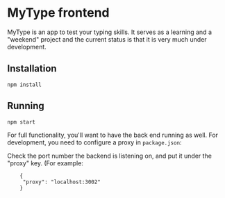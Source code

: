 # MyType frontend
MyType is an app to test your typing skills.
It serves as a learning and a "weekend" project and the current status is that it is
very much under development.


## Installation
```
npm install
```

## Running
```
npm start
```
For full functionality, you'll want to have the back end running as well. For development,
you need to configure a proxy in ```package.json```:

Check the port number the backend is listening on, and put it under the
"proxy" key. (For example:
```
    {
     "proxy": "localhost:3002"
    }
```
